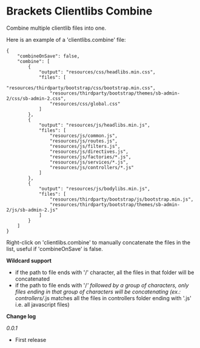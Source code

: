 Brackets Clientlibs Combine
===========================

Combine multiple clientlib files into one.

Here is an example of a 'clientlibs.combine' file:
```
{
    "combineOnSave": false,
    "combine": [
        {
            "output": "resources/css/headlibs.min.css",
            "files": [
                "resources/thirdparty/bootstrap/css/bootstrap.min.css",
                "resources/thirdparty/bootstrap/themes/sb-admin-2/css/sb-admin-2.css",
                "resources/css/global.css"
            ]
        },
        {
            "output": "resources/js/headlibs.min.js",
            "files": [
                "resources/js/common.js",
                "resources/js/routes.js",
                "resources/js/filters.js",
                "resources/js/directives.js",
                "resources/js/factories/*.js",
                "resources/js/services/*.js",
                "resources/js/controllers/*.js"
            ]
        },
        {
            "output": "resources/js/bodylibs.min.js",
            "files": [
                "resources/thirdparty/bootstrap/js/bootstrap.min.js",
                "resources/thirdparty/bootstrap/themes/sb-admin-2/js/sb-admin-2.js"
            ]
        }
    ]
}
```

Right-click on 'clientlibs.combine' to manually concatenate the files in the list, useful if 'combineOnSave' is false.

<b>Wildcard support</b>
* if the path to file ends with '/' character, all the files in that folder will be concatenated
* if the path to file ends with '/*' followed by a group of characters, only files ending in that group of characters will be concatenating (ex.: controllers/*.js matches all the files in controllers folder ending with '.js' i.e. all javascript files)

<b>Change log</b>

<i>0.0.1</i>
<ul>
<li>First release</li>
</ul>